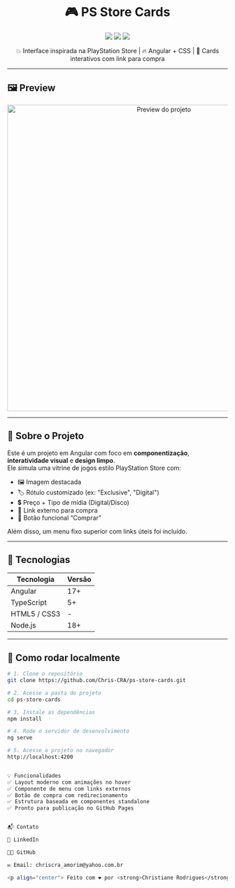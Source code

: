 <h1 align="center">
🎮 PS Store Cards
</h1>

<p align="center">
  <img src="https://img.shields.io/badge/Angular-17-red?logo=angular&style=for-the-badge" />
  <img src="https://img.shields.io/badge/Status-Em%20Desenvolvimento-yellow?style=for-the-badge" />
  <img src="https://img.shields.io/badge/License-MIT-blue?style=for-the-badge" />
</p>

<p align="center">
  💥 Interface inspirada na PlayStation Store | 🔥 Angular + CSS | 🛒 Cards interativos com link para compra
</p>

---

## 🖼️ Preview

<div align="center">
  <img src="assets/demo.png" alt="Preview do projeto" width="700px" />
</div>

---

## 📌 Sobre o Projeto

Este é um projeto em Angular com foco em **componentização**, **interatividade visual** e **design limpo**.  
Ele simula uma vitrine de jogos estilo PlayStation Store com:

- 🖼️ Imagem destacada
- 🏷️ Rótulo customizado (ex: "Exclusive", "Digital")
- 💲 Preço + Tipo de mídia (Digital/Disco)
- 🔗 Link externo para compra
- 🛒 Botão funcional “Comprar”

Além disso, um menu fixo superior com links úteis foi incluído.

---

## 🧪 Tecnologias

| Tecnologia   | Versão |
|--------------|--------|
| Angular      | 17+    |
| TypeScript   | 5+     |
| HTML5 / CSS3 | -      |
| Node.js      | 18+    |

---

## 🚀 Como rodar localmente

```bash
# 1. Clone o repositório
git clone https://github.com/Chris-CRA/ps-store-cards.git

# 2. Acesse a pasta do projeto
cd ps-store-cards

# 3. Instale as dependências
npm install

# 4. Rode o servidor de desenvolvimento
ng serve

# 5. Acesse o projeto no navegador
http://localhost:4200


💡 Funcionalidades
✅ Layout moderno com animações no hover
✅ Componente de menu com links externos
✅ Botão de compra com redirecionamento
✅ Estrutura baseada em componentes standalone
✅ Pronto para publicação no GitHub Pages


📬 Contato

💼 LinkedIn

🧑‍💻 GitHub

✉️ Email: chriscra_amorim@yahoo.com.br

<p align="center"> Feito com ❤️ por <strong>Christiane Rodrigues</strong> </p>

